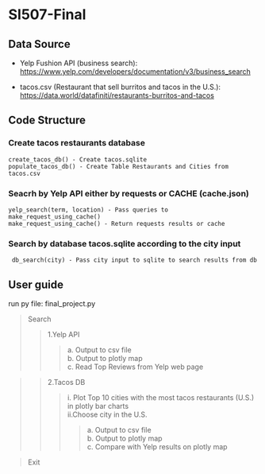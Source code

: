 # SI507-Final

## Data Source
  * Yelp Fushion API (business search): https://www.yelp.com/developers/documentation/v3/business_search
  
  * tacos.csv (Restaurant that sell burritos and tacos in the U.S.): https://data.world/datafiniti/restaurants-burritos-and-tacos


## Code Structure
### Create tacos restaurants database
     
    create_tacos_db() - Create tacos.sqlite
    populate_tacos_db() - Create Table Restaurants and Cities from tacos.csv
  
### Seacrh by Yelp API either by requests or CACHE (cache.json)
 
    yelp_search(term, location) - Pass queries to make_request_using_cache()
    make_request_using_cache() - Return requests results or cache
     
### Search by database tacos.sqlite according to the city input 
     
     db_search(city) - Pass city input to sqlite to search results from db
 
 
## User guide
run py file: final_project.py

>Search  
>>1.Yelp API  
>>>a. Output to csv file  
>>>b. Output to plotly map  
>>>c. Read Top Reviews from Yelp web page  

>>2.Tacos DB
>>>i. Plot Top 10 cities with the most tacos restaurants (U.S.) in plotly bar charts  
>>>ii.Choose city in the U.S.  
>>>>a. Output to csv file  
>>>>b. Output to plotly map  
>>>>c. Compare with Yelp results on plotly map  

>Exit
